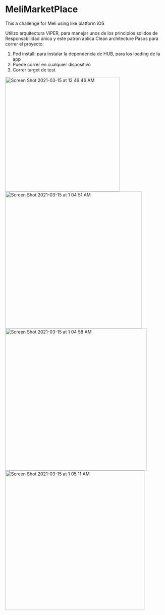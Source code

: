 # MeliMarketPlace
This a challenge for Meli using like platform iOS

Utilizo arquitectura VIPER, para manejar unos de los principios solidos de Responsabilidad única y este patrón aplica Clean architecture
Pasos para correr el proyecto:
1. Pod install: para instalar la dependencia de HUB, para los loading de la app
2. Puede correr en cualquier dispositivo
3. Correr target de test

<img width="362" alt="Screen Shot 2021-03-15 at 12 49 46 AM" src="https://user-images.githubusercontent.com/13486485/111110925-6afd3880-852b-11eb-9f9e-3194f4d53de1.png">

<img width="433" alt="Screen Shot 2021-03-15 at 1 04 51 AM" src="https://user-images.githubusercontent.com/13486485/111110939-718bb000-852b-11eb-8480-3b94c60cabe8.png">


<img width="449" alt="Screen Shot 2021-03-15 at 1 04 58 AM" src="https://user-images.githubusercontent.com/13486485/111110948-75b7cd80-852b-11eb-90a4-40fdefbd706c.png">

<img width="441" alt="Screen Shot 2021-03-15 at 1 05 11 AM" src="https://user-images.githubusercontent.com/13486485/111110958-78b2be00-852b-11eb-8d1b-c846373cba81.png">

